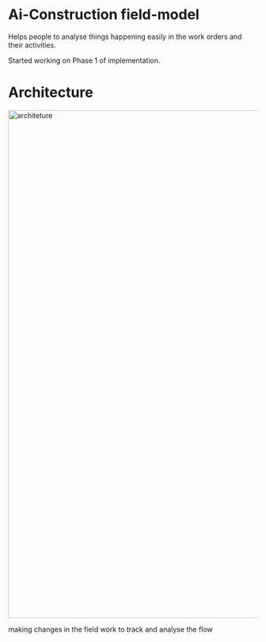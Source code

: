 # Ai-Construction field-model 
Helps people to analyse things happening easily in the work orders and their activities.

Started working on Phase 1 of implementation.  

# Architecture
<img width="1536" height="1024" alt="architeture" src="https://github.com/user-attachments/assets/a8e370b4-50f4-47b5-8d28-cdd65d14368d" />


making changes in the field work to track and analyse the flow
